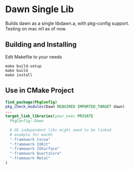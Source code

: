 # Dawn Single Lib
Builds dawn as a single libdawn.a, with pkg-config support.\
Testing on mac m1 as of now.

## Building and Installing
Edit Makefile to your needs
```
make build-setup
make build
make install
```

## Use in CMake Project
```Cmake
find_package(PkgConfig)
pkg_check_modules(Dawn REQUIRED IMPORTED_TARGET dawn)
...
target_link_libraries(your_exec PRIVATE
  PkgConfig::Dawn

  # OS independent libs might need to be linked
  # example for macOS
  "-framework Cocoa"
  "-framework IOKit"
  "-framework IOSurface"
  "-framework QuartzCore"
  "-framework Metal"
)

```
